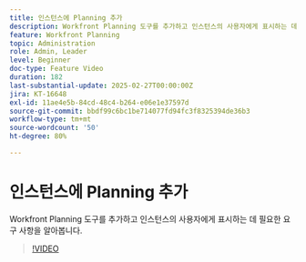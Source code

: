 ```yaml
---
title: 인스턴스에 Planning 추가
description: Workfront Planning 도구를 추가하고 인스턴스의 사용자에게 표시하는 데 필요한 요구 사항을 알아봅니다.
feature: Workfront Planning
topic: Administration
role: Admin, Leader
level: Beginner
doc-type: Feature Video
duration: 182
last-substantial-update: 2025-02-27T00:00:00Z
jira: KT-16648
exl-id: 11ae4e5b-84cd-48c4-b264-e06e1e37597d
source-git-commit: bbdf99c6bc1be714077fd94fc3f8325394de36b3
workflow-type: tm+mt
source-wordcount: '50'
ht-degree: 80%

---
```


# 인스턴스에 Planning 추가

Workfront Planning 도구를 추가하고 인스턴스의 사용자에게 표시하는 데 필요한 요구 사항을 알아봅니다.

>[!VIDEO](https://video.tv.adobe.com/v/3447930/?learn=on&enablevpops=1)
